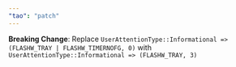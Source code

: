 ```yaml
---
"tao": "patch"
---
```


**Breaking Change**: Replace `UserAttentionType::Informational => (FLASHW_TRAY | FLASHW_TIMERNOFG, 0)` with `UserAttentionType::Informational => (FLASHW_TRAY, 3)`
